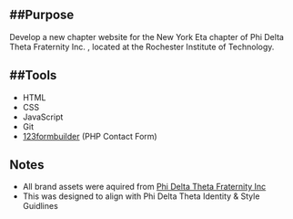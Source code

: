 ## ##Purpose

Develop a new chapter website for the New York Eta chapter of Phi Delta Theta Fraternity Inc. , located at the Rochester Institute of Technology.

## ##Tools

- HTML
- CSS
- JavaScript
- Git
- [123formbuilder](https://123formbuilder.com) (PHP Contact Form)

## Notes

- All brand assets were aquired from [Phi Delta Theta Fraternity Inc](brand.phideltatheta.org)
- This was designed to align with Phi Delta Theta Identity & Style Guidlines
